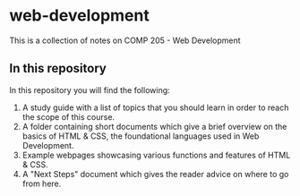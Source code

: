 # web-development
This is a collection of notes on COMP 205 - Web Development

## In this repository
In this repository you will find the following:
  1. A study guide with a list of topics that you should learn in order to reach the scope of this course.
  2. A folder containing short documents which give a brief overview on the basics of HTML & CSS, the foundational languages used in Web Development.
  3. Example webpages showcasing various functions and features of HTML & CSS. 
  4. A "Next Steps" document which gives the reader advice on where to go from here. 
